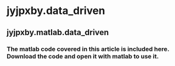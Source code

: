# jyjpxby.data_driven
## jyjpxby.matlab.data_driven
### The matlab code covered in this article is included here. Download the code and open it with matlab to use it.
